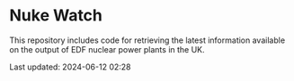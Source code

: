 # Nuke Watch

This repository includes code for retrieving the latest information available on the output of EDF nuclear power plants in the UK.

Last updated: 2024-06-12 02:28